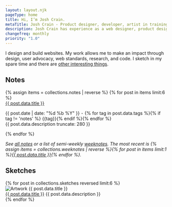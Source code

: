 ```yaml
---
layout: layout.njk
pageType: home
title: Hi, I’m Josh Crain.
metaTitle: Josh Crain - Product designer, developer, artist in training
description: Josh Crain has experience as a web designer, product designer, and front-end developer. Design allows Josh to make an impact through user advocacy, research, web standards, and code.
changefreq: monthly
priority: "1.0"
---
```

<div class="grid-layout_home">
<div class="grid-content">

<p class="text--largest">I design and build websites. My work allows me to make an impact through design, user advocacy, web standards, research, and code. I sketch in my spare time and there are <a href="/about/">other interesting things</a>.</p>
</div>
</div>
</div><!--/fade-in-->
<section class="grid-layout_home">
<div class="layout-section"> 
    <h2>Notes</h2>
</div>
<div class="grid-content">
<div class="grid">
{% assign items = collections.notes | reverse %}
{% for post in items limit:6 %}
<div class="grid-half@l">
    <div>
        <a href="{{ post.url }}" class="text--largest">{{ post.data.title }}</a>
        <p class="line-clamp"><span class="small-caps"><time>{{ post.date | date: "%d %b %Y" }}</time> ⁃ <span class="article--tags">{% for tag in post.data.tags %}{% if tag != 'notes' %}<span> {{tag}}</span>{% endif %}{% endfor %}</span></span> </br>
        {{ post.data.description truncate: 280 }}</p>
    </div>
</div>
{% endfor %}
<div class="grid-full@l">
    <div>
        <p><i>See <a href="/notes/">all notes</a> or a list of semi-weekly <a href="/tags/weeknotes/">weeknotes</a>. The most recent is {% assign items = collections.weeknotes | reverse %}{% for post in items limit:1 %}<a href="{{ post.url }}">{{ post.data.title }}</a>{% endfor %}.</i></p>
    </div>
</div>
</div>
</div>
</section>
<section class="grid-layout_home">
<h2>Sketches</h2>
<div class="grid-content">
<div class="grid">
{% for post in collections.sketches reversed limit:6 %}
<div class="grid-quarter@l tile">
<img src="{{post.data.metaImage}}" alt="Artwork {{ post.data.title }}">
    <div class="tile_inner">
        <a href="{{ post.url }}" class="tile_link"><span class="tile_name">{{ post.data.title }}</span></a>
        <span class="tile_desc text--smaller">{{ post.data.description }}</span>
    </div>
</div>
{% endfor %} 
</div>
</div>
</section>